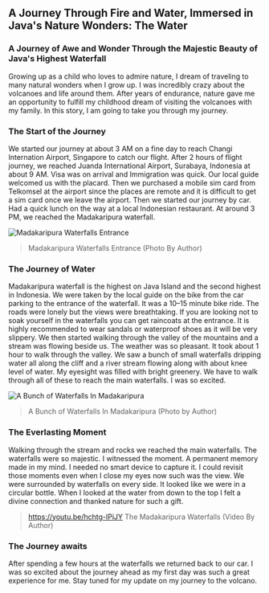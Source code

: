 ## A Journey Through Fire and Water, Immersed in Java's Nature Wonders: The Water
### A Journey of Awe and Wonder Through the Majestic Beauty of Java's Highest Waterfall

Growing up as a child who loves to admire nature, I dream of traveling to many natural wonders when I grow up. I was incredibly crazy about the volcanoes and life around them. After years of endurance, nature gave me an opportunity to fulfill my childhood dream of visiting the volcanoes with my family. In this story, I am going to take you through my journey.

### The Start of the Journey
We started our journey at about 3 AM on a fine day to reach Changi Internation Airport, Singapore to catch our flight. After 2 hours of flight journey, we reached Juanda International Airport, Surabaya, Indonesia at about 9 AM. Visa was on arrival and Immigration was quick. Our local guide welcomed us with the placard. Then we purchased a mobile sim card from Telkomsel at the airport since the places are remote and it is difficult to get a sim card once we leave the airport. Then we started our journey by car. Had a quick lunch on the way at a local Indonesian restaurant. At around 3 PM, we reached the Madakaripura waterfall.

![Madakaripura Waterfalls Entrance](https://github.com/ethirajsrinivasan/blogs/assets/7569031/874fdecb-2de0-4698-af5e-9049113bb76c)
> Madakaripura Waterfalls Entrance (Photo By Author)

### The Journey of Water
Madakaripura waterfall is the highest on Java Island and the second highest in Indonesia. We were taken by the local guide on the bike from the car parking to the entrance of the waterfall. It was a 10–15 minute bike ride. The roads were lonely but the views were breathtaking. If you are looking not to soak yourself in the waterfalls you can get raincoats at the entrance. It is highly recommended to wear sandals or waterproof shoes as it will be very slippery. We then started walking through the valley of the mountains and a stream was flowing beside us. The weather was so pleasant. It took about 1 hour to walk through the valley. We saw a bunch of small waterfalls dripping water all along the cliff and a river stream flowing along with about knee level of water. My eyesight was filled with bright greenery. We have to walk through all of these to reach the main waterfalls. I was so excited.

![A Bunch of Waterfalls In Madakaripura](https://github.com/ethirajsrinivasan/blogs/assets/7569031/395cc65a-97cd-48b1-be41-3737c8b3573b)
> A Bunch of Waterfalls In Madakaripura (Photo by Author)

### The Everlasting Moment
Walking through the stream and rocks we reached the main waterfalls. The waterfalls were so majestic. I witnessed the moment. A permanent memory made in my mind. I needed no smart device to capture it. I could revisit those moments even when I close my eyes now such was the view. We were surrounded by waterfalls on every side. It looked like we were in a circular bottle. When I looked at the water from down to the top I felt a divine connection and thanked nature for such a gift.

> https://youtu.be/hchtg-IPiJY
> The Madakaripura Waterfalls (Video By Author)

### The Journey awaits
After spending a few hours at the waterfalls we returned back to our car. I was so excited about the journey ahead as my first day was such a great experience for me. Stay tuned for my update on my journey to the volcano.
